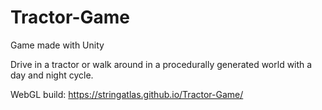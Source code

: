 # Tractor-Game
Game made with Unity

Drive in a tractor or walk around in a procedurally generated world with a day and night cycle.

WebGL build: https://stringatlas.github.io/Tractor-Game/
